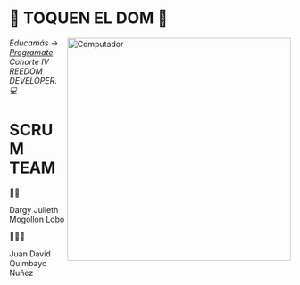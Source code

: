 <h1>🚀 TOQUEN EL DOM 🚀</h1>

<img src="https://raw.githubusercontent.com/MicaelliMedeiros/micaellimedeiros/master/image/computer-illustration.png" min-width="400px" max-width="400px" width="400px" align="right" alt="Computador">
<p><em> Educamás -> <a href="https://educamas.com.co/">Programate</a> Cohorte IV REEDOM DEVELOPER. 💻 </br>
</em></p>

<h1>SCRUM TEAM</h1>
 👩‍💻 <p>Dargy Julieth Mogollon Lobo</p> 
 🧑🏽‍💻 <p>Juan David Quimbayo Nuñez</p>
